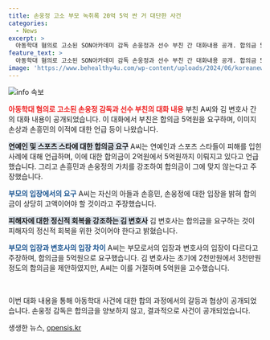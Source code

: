 ```yaml
---
title: 손웅정 고소 부모 녹취록 20억 5억 싼 거 대단한 사건
categories:
  - News
excerpt: >
  아동학대 혐의로 고소된 SON아카데미 감독 손웅정과 선수 부친 간 대화내용 공개. 합의금 5억 요구하며 손흥민 이미지까지 언급, 파문 확산 예상. A씨는 손흥민과 손웅정의 가치에 맞지 않는 5억 요구 말했으며, 김 변호사는 아이 정신적 회복에 초점 맞춰야 주장. A씨는 5억 요구, 김 변호사는 3000만원 제안에 반발. 끝으로 A씨는 5억 주면 변호사에 1억 주겠다고 뒷거래 제안. 확산된 파문과 함께 총액 8억 이상을 요구하며 합의 불발을 경고.
feature_text: >
  아동학대 혐의로 고소된 SON아카데미 감독 손웅정과 선수 부친 간 대화내용 공개. 합의금 5억 요구하며 손흥민 이미지까지 언급, 파문 확산 예상. A씨는 손흥민과 손웅정의 가치에 맞지 않는 5억 요구 말했으며, 김 변호사는 아이 정신적 회복에 초점 맞춰야 주장. A씨는 5억 요구, 김 변호사는 3000만원 제안에 반발. 끝으로 A씨는 5억 주면 변호사에 1억 주겠다고 뒷거래 제안. 확산된 파문과 함께 총액 8억 이상을 요구하며 합의 불발을 경고.
image: 'https://www.behealthy4u.com/wp-content/uploads/2024/06/koreanews.jpg'
---
```


<p><img src="https://www.behealthy4u.com/wp-content/uploads/2024/06/koreanews.jpg" alt="info 속보" /></p>

<p><b><span style="color: #ee2323;">아동학대 혐의로 고소된 손웅정 감독과 선수 부친의 대화 내용</span></b>
부친 A씨와 김 변호사 간의 대화 내용이 공개되었습니다. 이 대화에서 부친은 합의금 5억원을 요구하며, 이미지 손상과 손흥민의 이적에 대한 언급 등이 나왔습니다.</p>

<p><b><span style="background-color: #21538527;">연예인 및 스포츠 스타에 대한 합의금 요구</span></b>
A씨는 연예인과 스포츠 스타들이 피해를 입힌 사례에 대해 언급하며, 이에 대한 합의금이 2억원에서 5억원까지 이뤄지고 있다고 언급했습니다. 그리고 손흥민과 손웅정의 가치를 강조하여 합의금이 그에 맞지 않는다고 주장했습니다.</p>

<p><b><span style="color: #1a5490;">부모의 입장에서의 요구</span></b>
A씨는 자신의 아들과 손흥민, 손웅정에 대한 입장을 밝혀 합의금이 상당히 고액이어야 할 것이라고 주장했습니다.</p>

<p><b><span style="background-color: #21538527;">피해자에 대한 정신적 회복을 강조하는 김 변호사</span></b>
김 변호사는 합의금을 요구하는 것이 피해자의 정신적 회복을 위한 것이어야 한다고 밝혔습니다.</p>

<p><b><span style="color: #1a5490;">부모의 입장과 변호사의 입장 차이</span></b>
A씨는 부모로서의 입장과 변호사의 입장이 다르다고 주장하며, 합의금을 5억원으로 요구했습니다. 김 변호사는 초기에 2천만원에서 3천만원 정도의 합의금을 제안하였지만, A씨는 이를 거절하며 5억원을 고수했습니다.</p>

<p data-ke-size="size16">&nbsp;</p>

<p>이번 대화 내용을 통해 아동학대 사건에 대한 합의 과정에서의 갈등과 협상이 공개되었습니다. 손웅정 감독은 합의금을 양보하지 않고, 결과적으로 사건이 공개되었습니다. </p>
생생한 뉴스, <a href="https://opensis.kr" rel="dofollow">opensis.kr</a>


